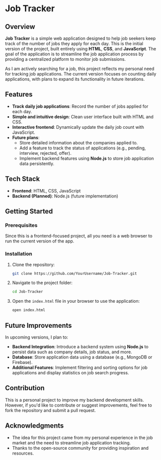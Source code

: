 # Job Tracker

## Overview

**Job Tracker** is a simple web application designed to help job seekers keep track of the number of jobs they apply for each day. This is the initial version of the project, built entirely using **HTML**, **CSS**, and **JavaScript**. The goal of the application is to streamline the job application process by providing a centralized platform to monitor job submissions.

As I am actively searching for a job, this project reflects my personal need for tracking job applications. The current version focuses on counting daily applications, with plans to expand its functionality in future iterations.

## Features

- **Track daily job applications**: Record the number of jobs applied for each day.
- **Simple and intuitive design**: Clean user interface built with HTML and CSS.
- **Interactive frontend**: Dynamically update the daily job count with JavaScript.
- **Future plans**:
  - Store detailed information about the companies applied to.
  - Add a feature to track the status of applications (e.g., pending, interview, rejected, offer).
  - Implement backend features using **Node.js** to store job application data persistently.

## Tech Stack

- **Frontend**: HTML, CSS, JavaScript
- **Backend (Planned)**: Node.js (future implementation)
  
## Getting Started

### Prerequisites

Since this is a frontend-focused project, all you need is a web browser to run the current version of the app.

### Installation

1. Clone the repository:
   ```bash
   git clone https://github.com/YourUsername/Job-Tracker.git
   ```
2. Navigate to the project folder:
   ```bash
   cd Job-Tracker
   ```
3. Open the `index.html` file in your browser to use the application:
   ```bash
   open index.html
   ```

## Future Improvements

In upcoming versions, I plan to:

- **Backend Integration**: Introduce a backend system using **Node.js** to persist data such as company details, job status, and more.
- **Database**: Store application data using a database (e.g., MongoDB or Firebase).
- **Additional Features**: Implement filtering and sorting options for job applications and display statistics on job search progress.

## Contribution

This is a personal project to improve my backend development skills. However, if you'd like to contribute or suggest improvements, feel free to fork the repository and submit a pull request.

## Acknowledgments

- The idea for this project came from my personal experience in the job market and the need to streamline job application tracking.
- Thanks to the open-source community for providing inspiration and resources.

